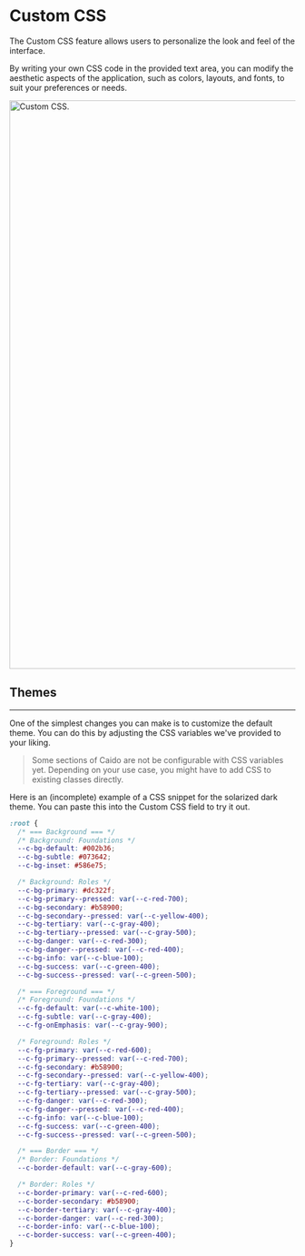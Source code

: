 # Custom CSS

The Custom CSS feature allows users to personalize the look and feel of the interface.

By writing your own CSS code in the provided text area, you can modify the aesthetic aspects of the application, such as colors, layouts, and fonts, to suit your preferences or needs.

<img width="1000" alt="Custom CSS." src="/_images/custom_css.png" no-shadow center/>

## Themes

---

One of the simplest changes you can make is to customize the default theme. You can do this by adjusting the CSS variables we've provided to your liking.

> Some sections of Caido are not be configurable with CSS variables yet. Depending on your use case, you might have to add CSS to existing classes directly.

Here is an (incomplete) example of a CSS snippet for the solarized dark theme. You can paste this into the Custom CSS field to try it out.

```css
:root {
  /* === Background === */
  /* Background: Foundations */
  --c-bg-default: #002b36;
  --c-bg-subtle: #073642;
  --c-bg-inset: #586e75;

  /* Background: Roles */
  --c-bg-primary: #dc322f;
  --c-bg-primary--pressed: var(--c-red-700);
  --c-bg-secondary: #b58900;
  --c-bg-secondary--pressed: var(--c-yellow-400);
  --c-bg-tertiary: var(--c-gray-400);
  --c-bg-tertiary--pressed: var(--c-gray-500);
  --c-bg-danger: var(--c-red-300);
  --c-bg-danger--pressed: var(--c-red-400);
  --c-bg-info: var(--c-blue-100);
  --c-bg-success: var(--c-green-400);
  --c-bg-success--pressed: var(--c-green-500);

  /* === Foreground === */
  /* Foreground: Foundations */
  --c-fg-default: var(--c-white-100);
  --c-fg-subtle: var(--c-gray-400);
  --c-fg-onEmphasis: var(--c-gray-900);

  /* Foreground: Roles */
  --c-fg-primary: var(--c-red-600);
  --c-fg-primary--pressed: var(--c-red-700);
  --c-fg-secondary: #b58900;
  --c-fg-secondary--pressed: var(--c-yellow-400);
  --c-fg-tertiary: var(--c-gray-400);
  --c-fg-tertiary--pressed: var(--c-gray-500);
  --c-fg-danger: var(--c-red-300);
  --c-fg-danger--pressed: var(--c-red-400);
  --c-fg-info: var(--c-blue-100);
  --c-fg-success: var(--c-green-400);
  --c-fg-success--pressed: var(--c-green-500);

  /* === Border === */
  /* Border: Foundations */
  --c-border-default: var(--c-gray-600);

  /* Border: Roles */
  --c-border-primary: var(--c-red-600);
  --c-border-secondary: #b58900;
  --c-border-tertiary: var(--c-gray-400);
  --c-border-danger: var(--c-red-300);
  --c-border-info: var(--c-blue-100);
  --c-border-success: var(--c-green-400);
}
```
